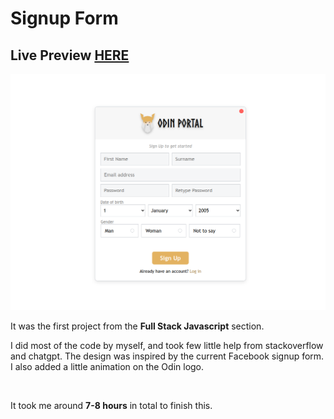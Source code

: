 # Signup Form
## Live Preview <a href="https://anaseig.github.io/sign-up-form">HERE</a>

<img src="images/preview.png">

<p>It was the first project from the <b>Full Stack Javascript</b> section.</p>
<p>I did most of the code by myself, and took few little help from stackoverflow and chatgpt. The design was inspired by the current Facebook signup form. I also added a little animation on the Odin logo.</p>
	
<br>
<p>It took me around <b>7-8 hours</b> in total to finish this.</p>
